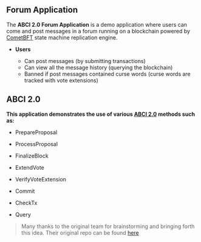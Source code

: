 ## Forum Application

The **ABCI 2.0 Forum Application** is a demo application where users can come and post messages in a forum running on a
blockchain powered by [CometBFT](https://github.com/cometbft/cometbft) state machine replication engine.

- **Users**

   - Can post messages (by submitting transactions)
   - Can view all the message history (querying the blockchain)
   - Banned if post messages contained curse words (curse words are tracked with vote extensions)

## ABCI 2.0

**This application demonstrates the use of various [ABCI 2.0](https://docs.cometbft.com/v1.0/spec/abci/) methods such as:**

- PrepareProposal
- ProcessProposal
- FinalizeBlock
- ExtendVote
- VerifyVoteExtension
- Commit


- CheckTx
- Query

> Many thanks to the original team for brainstorming and bringing forth this idea. Their original repo can be found [here](https://github.com/interchainio/forum)

